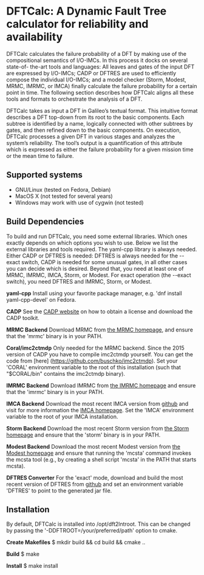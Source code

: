 # DFTCalc: A Dynamic Fault Tree calculator for reliability and availability

DFTCalc calculates the failure probability of a DFT by making use of the compositional semantics of I/O-IMCs. In this process it docks on several state-of- the-art tools and languages: All leaves and gates of the input DFT are expressed by I/O-IMCs; CADP or DFTRES are used to efficiently compose the individual I/O-IMCs; and a model checker (Storm, Modest, MRMC, IMRMC, or IMCA) finally calculate the failure probability for a certain point in time. The following section describes how DFTCalc aligns all these tools and formats to orchestrate the analysis of a DFT.

DFTCalc takes as input a DFT in Galileo’s textual format. This intuitive format describes a DFT top-down from its root to the basic components. Each subtree is identified by a name, logically connected with other subtrees by gates, and then refined down to the basic components. On execution, DFTCalc processes a given DFT in various stages and analyzes the system’s reliability. The tool’s output is a quantification of this attribute which is expressed as either the failure probability for a given mission time or the mean time to failure.

## Supported systems

- GNU/Linux (tested on Fedora, Debian)
- MacOS X (not tested for several years)
- Windows may work with use of cygwin (not tested)

## Build Dependencies

To build and run DFTCalc, you need some external libraries. Which ones
exactly depends on which options you wish to use. Below we list the
external libraries and tools required. The yaml-cpp library is always
needed. Either CADP or DFTRES is needed: DFTRES is always needed for
the --exact switch, CADP is needed for some unusual gates, in all other
cases you can decide which is desired.
Beyond that, you need at least one of MRMC, IMRMC, IMCA, Storm, or
Modest. For exact operation (the --exact switch), you need DFTRES and
IMRMC, Storm, or Modest.

**yaml-cpp**
Install using your favorite package manager, e.g. 'dnf install yaml-cpp-devel' on Fedora.

**CADP**
See the [CADP website](http://www.inrialpes.fr/vasy/cadp/) on how to obtain a license and download the CADP toolkit.

**MRMC Backend**
Download MRMC from [the MRMC homepage](http://www.mrmc-tool.org/),
and ensure that the 'mrmc' binary is in your PATH.

**Coral/imc2ctmdp**
Only needed for the MRMC backend. Since the 2015 version of CADP you have to compile imc2ctmdp yourself. You can get the code from [here] (https://github.com/buschko/imc2ctmdp). Set your 'CORAL' environment variable to the root of this installation (such that "$CORAL/bin" contains the imc2ctmdp binary).

**IMRMC Backend**
Download IMRMC from [the IMRMC homepage](https://www.ennoruijters.nl/imrmc.html)
and ensure that the 'imrmc' binary is in your PATH.

**IMCA Backend**
Download the most recent IMCA version from [github](https://github.com/utwente-fmt/imca) and visit for more information the [IMCA homepage](http://www-i2.informatik.rwth-aachen.de/imca/index.html). Set the 'IMCA' environment variable to the root of your IMCA installation.

**Storm Backend**
Download the most recent Storm version from [the Storm
homepage](http://www.stormchecker.org/) and ensure that the 'storm'
binary is in your PATH.

**Modest Backend**
Download the most recent Modest version from [the Modest
homepage](http://www.modestchecker.net/) and ensure that running the
'mcsta' command invokes the mcsta tool (e.g., by creating a shell script
'mcsta' in the PATH that starts mcsta).

**DFTRES Converter**
For the 'exact' mode, download and build the most recent version of
DFTRES from [github](https://github.com/utwente-fmt/DFTRES) and set an
environment variable 'DFTRES' to point to the generated jar file.

## Installation

By default, DFTCalc is installed into /opt/dft2lntroot. This can be
changed by passing the '-DDFTROOT=/your/preferred/path' option to cmake.

**Create Makefiles**
$ mkdir build && cd build && cmake ..

**Build**
$ make

**Install**
$ make install
